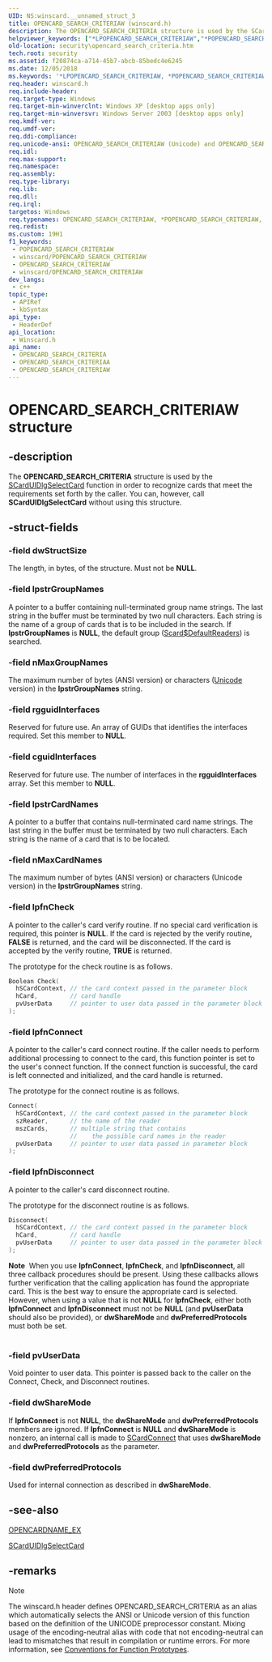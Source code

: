 ```yaml
---
UID: NS:winscard.__unnamed_struct_3
title: OPENCARD_SEARCH_CRITERIAW (winscard.h)
description: The OPENCARD_SEARCH_CRITERIA structure is used by the SCardUIDlgSelectCard function in order to recognize cards that meet the requirements set forth by the caller. You can, however, call SCardUIDlgSelectCard without using this structure.
helpviewer_keywords: ["*LPOPENCARD_SEARCH_CRITERIAW","*POPENCARD_SEARCH_CRITERIAW","LPOPENCARD_SEARCH_CRITERIA","LPOPENCARD_SEARCH_CRITERIA structure pointer [Security]","OPENCARD_SEARCH_CRITERIA","OPENCARD_SEARCH_CRITERIA structure [Security]","OPENCARD_SEARCH_CRITERIAA","OPENCARD_SEARCH_CRITERIAW","POPENCARD_SEARCH_CRITERIA","POPENCARD_SEARCH_CRITERIA structure pointer [Security]","_smart_opencard_search_criteria","security.opencard_search_criteria","winscard/LPOPENCARD_SEARCH_CRITERIA","winscard/OPENCARD_SEARCH_CRITERIA","winscard/OPENCARD_SEARCH_CRITERIAA","winscard/OPENCARD_SEARCH_CRITERIAW","winscard/POPENCARD_SEARCH_CRITERIA"]
old-location: security\opencard_search_criteria.htm
tech.root: security
ms.assetid: f20874ca-a714-45b7-abcb-85bedc4e6245
ms.date: 12/05/2018
ms.keywords: '*LPOPENCARD_SEARCH_CRITERIAW, *POPENCARD_SEARCH_CRITERIAW, LPOPENCARD_SEARCH_CRITERIA, LPOPENCARD_SEARCH_CRITERIA structure pointer [Security], OPENCARD_SEARCH_CRITERIA, OPENCARD_SEARCH_CRITERIA structure [Security], OPENCARD_SEARCH_CRITERIAA, OPENCARD_SEARCH_CRITERIAW, POPENCARD_SEARCH_CRITERIA, POPENCARD_SEARCH_CRITERIA structure pointer [Security], _smart_opencard_search_criteria, security.opencard_search_criteria, winscard/LPOPENCARD_SEARCH_CRITERIA, winscard/OPENCARD_SEARCH_CRITERIA, winscard/OPENCARD_SEARCH_CRITERIAA, winscard/OPENCARD_SEARCH_CRITERIAW, winscard/POPENCARD_SEARCH_CRITERIA'
req.header: winscard.h
req.include-header: 
req.target-type: Windows
req.target-min-winverclnt: Windows XP [desktop apps only]
req.target-min-winversvr: Windows Server 2003 [desktop apps only]
req.kmdf-ver: 
req.umdf-ver: 
req.ddi-compliance: 
req.unicode-ansi: OPENCARD_SEARCH_CRITERIAW (Unicode) and OPENCARD_SEARCH_CRITERIAA (ANSI)
req.idl: 
req.max-support: 
req.namespace: 
req.assembly: 
req.type-library: 
req.lib: 
req.dll: 
req.irql: 
targetos: Windows
req.typenames: OPENCARD_SEARCH_CRITERIAW, *POPENCARD_SEARCH_CRITERIAW, *LPOPENCARD_SEARCH_CRITERIAW
req.redist: 
ms.custom: 19H1
f1_keywords:
 - POPENCARD_SEARCH_CRITERIAW
 - winscard/POPENCARD_SEARCH_CRITERIAW
 - OPENCARD_SEARCH_CRITERIAW
 - winscard/OPENCARD_SEARCH_CRITERIAW
dev_langs:
 - c++
topic_type:
 - APIRef
 - kbSyntax
api_type:
 - HeaderDef
api_location:
 - Winscard.h
api_name:
 - OPENCARD_SEARCH_CRITERIA
 - OPENCARD_SEARCH_CRITERIAA
 - OPENCARD_SEARCH_CRITERIAW
---
```


# OPENCARD_SEARCH_CRITERIAW structure


## -description

The <b>OPENCARD_SEARCH_CRITERIA</b> structure is used by the 
<a href="https://docs.microsoft.com/windows/desktop/api/winscard/nf-winscard-scarduidlgselectcarda">SCardUIDlgSelectCard</a> function in order to recognize cards that meet the requirements set forth by the caller. You can, however, call <b>SCardUIDlgSelectCard</b> without using this structure.

## -struct-fields

### -field dwStructSize

The length, in bytes, of the structure. Must not be <b>NULL</b>.

### -field lpstrGroupNames

A pointer to a buffer containing null-terminated group name strings. The last string in the buffer must be terminated by two null characters. Each string is the name of a group of cards that is to be included in the search. If <b>lpstrGroupNames</b> is <b>NULL</b>, the default group (<a href="https://docs.microsoft.com/windows/desktop/SecGloss/s-gly">Scard$DefaultReaders</a>) is searched.

### -field nMaxGroupNames

The maximum number of bytes (ANSI version) or characters (<a href="https://docs.microsoft.com/windows/desktop/SecGloss/u-gly">Unicode</a> version) in the <b>lpstrGroupNames</b> string.

### -field rgguidInterfaces

Reserved for future use. An array of GUIDs that identifies the interfaces required. Set this member to <b>NULL</b>.

### -field cguidInterfaces

Reserved for future use. The number of interfaces in the <b>rgguidInterfaces</b> array. Set this member to <b>NULL</b>.

### -field lpstrCardNames

A pointer to a buffer that contains null-terminated card name strings. The last string in the buffer must be terminated by two null characters. Each string is the name of a card that is to be located.

### -field nMaxCardNames

The maximum number of bytes (ANSI version) or characters (Unicode version) in the <b>lpstrGroupNames</b> string.

### -field lpfnCheck

A pointer to the caller's card verify routine. If no special card verification is required, this pointer is <b>NULL</b>. If the card is rejected by the verify routine, <b>FALSE</b> is returned, and the card will be disconnected. If the card is accepted by the verify routine, <b>TRUE</b> is returned. 




The prototype for the check routine is as follows.


```cpp
Boolean Check(
  hSCardContext, // the card context passed in the parameter block
  hCard,         // card handle
  pvUserData     // pointer to user data passed in the parameter block
);

```

### -field lpfnConnect

A pointer to the caller's card connect routine. If the caller needs to perform additional processing to connect to the card, this function pointer is set to the user's connect function. If the connect function is successful, the card is left connected and initialized, and the card handle is returned. 




The prototype for the connect routine is as follows.


```cpp
Connect(
  hSCardContext, // the card context passed in the parameter block
  szReader,      // the name of the reader
  mszCards,      // multiple string that contains
                 //    the possible card names in the reader
  pvUserData     // pointer to user data passed in parameter block
);

```

### -field lpfnDisconnect

A pointer to the caller's card disconnect routine. 




The prototype for the disconnect routine is as follows.


```cpp
Disconnect(
  hSCardContext, // the card context passed in the parameter block
  hCard,         // card handle
  pvUserData     // pointer to user data passed in the parameter block
);

```


<div class="alert"><b>Note</b>  When you use <b>lpfnConnect</b>, <b>lpfnCheck</b>, and <b>lpfnDisconnect</b>, all three callback procedures should be present. Using these callbacks allows further verification that the calling application has found the appropriate card. This is the best way to ensure the appropriate card is selected. However, when using a value that is not <b>NULL</b> for <b>lpfnCheck</b>, either both <b>lpfnConnect</b> and <b>lpfnDisconnect</b> must not be <b>NULL</b> (and <b>pvUserData</b> should also be provided), or <b>dwShareMode</b> and <b>dwPreferredProtocols</b> must both be set.</div>
<div> </div>

### -field pvUserData

Void pointer to user data. This pointer is passed back to the caller on the Connect, Check, and Disconnect routines.

### -field dwShareMode

If <b>lpfnConnect</b> is not <b>NULL</b>, the <b>dwShareMode</b> and <b>dwPreferredProtocols</b> members are ignored. If <b>lpfnConnect</b> is <b>NULL</b> and <b>dwShareMode</b> is nonzero, an internal call is made to 
<a href="https://docs.microsoft.com/windows/desktop/api/winscard/nf-winscard-scardconnecta">SCardConnect</a> that uses <b>dwShareMode</b> and <b>dwPreferredProtocols</b> as the parameter.

### -field dwPreferredProtocols

Used for internal connection as described in <b>dwShareMode</b>.

## -see-also

<a href="https://docs.microsoft.com/windows/desktop/api/winscard/ns-winscard-opencardname_exa">OPENCARDNAME_EX</a>



<a href="https://docs.microsoft.com/windows/desktop/api/winscard/nf-winscard-scarduidlgselectcarda">SCardUIDlgSelectCard</a>

## -remarks

> [!NOTE]
> The winscard.h header defines OPENCARD_SEARCH_CRITERIA as an alias which automatically selects the ANSI or Unicode version of this function based on the definition of the UNICODE preprocessor constant. Mixing usage of the encoding-neutral alias with code that not encoding-neutral can lead to mismatches that result in compilation or runtime errors. For more information, see [Conventions for Function Prototypes](/windows/win32/intl/conventions-for-function-prototypes).


